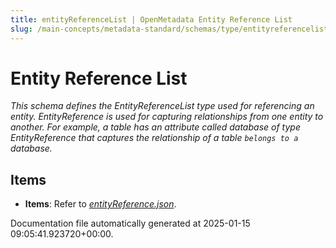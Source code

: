```yaml
---
title: entityReferenceList | OpenMetadata Entity Reference List
slug: /main-concepts/metadata-standard/schemas/type/entityreferencelist
---
```


# Entity Reference List

*This schema defines the EntityReferenceList type used for referencing an entity. EntityReference is used for capturing relationships from one entity to another. For example, a table has an attribute called database of type EntityReference that captures the relationship of a table `belongs to a` database.*

## Items

- **Items**: Refer to *[entityReference.json](#tityReference.json)*.


Documentation file automatically generated at 2025-01-15 09:05:41.923720+00:00.
